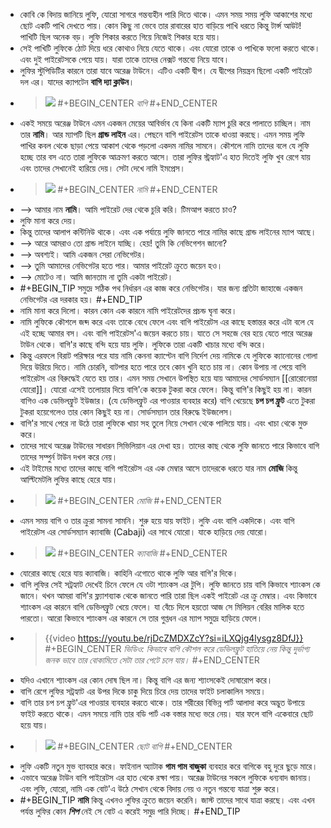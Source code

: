 - কোবি কে বিদায় জানিয়ে লুফি, যোরো সাগরে গন্তব্যহীন পারি দিতে থাকে। এমন সময় সময় লুফি আকাশের মধ্যে ছোট একটি পাখি দেখতে পায়। কোন কিছু না ভেবে তার রাবারের হাত বাড়িয়ে পাখি ধরতে কিন্তু টার্ন্স আউট! পাখিটি ছিল অনেক বড়। লুফি শিকার করতে গিয়ে নিজেই শিকার হয়ে যায়।
- সেই পাখিটি লুফিকে ঠোট দিয়ে ধরে কোথাও নিয়ে যেতে থাকে। এবং যোরো তাকে ও পাখিকে ফলো করতে থাকে। এবং দুই পাইরেটসকে পেয়ে যায়। যারা তাকে তাদের নেক্সট গন্তব্যে নিয়ে যাবে।
- লুফির স্টুপিডিটির কারনে তারা যাবে অরেঞ্জ টাউনে। এটিও একটি দ্বীপ। যে দ্বীপের নিয়ন্ত্রন ছিলো একটি পাইরেট দল এর। যাদের ক্যাপটেন **বাগি দ্যা ক্লাউন**।
- > ![](https://static.wikia.nocookie.net/onepiece/images/8/82/Buggy_Manga_Color_Scheme.png/revision/latest?cb=20230419170835)
  #+BEGIN_CENTER
  *বাগি*
  #+END_CENTER
- একই সময়ে অরেঞ্জ টাউনে এমন একজন মেয়ের আবির্ভাব যে কিনা একটি ম্যাপ চুরি করে পালাতে চাচ্ছিল। নাম তার **নামি**। আর ম্যাপটি ছিল **গ্রান্ড লাইন** এর। পেছনে বাগি পাইরেটস তাকে ধাওয়া করছে। এমন সময় লুফি পাখির কবল থেকে ছাড়া পেয়ে আকাশ থেকে পড়লো একদম নামির সামনে। কৌশলে নামি তাদের বলে যে লুফি হচ্ছে তার বস এতে তারা লুফিকে আক্রমণ করতে আসে। তারা লুফির স্ট্রহ্যাট'এ হাত দিতেই লুফি খুব রেগে যায় এবং তাদের সেখানেই হারিয়ে দেয়। সেটা দেখে নামি ইমপ্রেস।
- > ![](https://static.wikia.nocookie.net/onepiece/images/d/dd/Nami_Anime_Pre_Timeskip_Infobox.png/revision/latest?cb=20230320223827)
  #+BEGIN_CENTER
  *নামি*
  #+END_CENTER
- --> আমার নাম **নামি**। আমি পাইরেট দের থেকে চুরি করি। টিমআপ করতে চাও?
- লুফি মানা করে দেয়।
- কিন্তু তাদের আলাপ কন্টিনিউ থাকে। এবং এক পর্যায়ে লুফি জানতে পারে নামির কাছে গ্রান্ড লাইনের ম্যাপ আছে।
- --> আরে আমরাও তো গ্রান্ড লাইনে যাচ্ছি। হেয়! তুমি কি নেভিগেশন জানো?
- --> অবশ্যই। আমি একজন সেরা নেভিগেটর।
- --> তুমি আমাদের নেভিগেটর হতে পার। আমার পাইরেট ক্রুতে জয়েন হও।
- --> মোটেও না। আমি জানতাম না তুমি একটা পাইরেট।
- #+BEGIN_TIP
  সমুদ্রে সঠিক পথ নির্ধারন এর কাজ করে নেভিগেটর। যার জন্য প্রতিটা জাহাজে একজন নেভিগেটর এর দরকার হয়।
  #+END_TIP
- নামি মানা করে দিলো। কারন কোন এক কারনে নামি পাইরেটদের প্রচন্ড ঘৃনা করে।
- নামি লুফিকে কৌশলে জব্দ করে এবং তাকে বেধে ফেলে এবং বাগি পাইরেটস এর কাছে হস্তান্তর করে এটা বলে যে এই হচ্ছে আমার বস। এবং বাগি পাইরেটস'এ জয়েন করতে চায়। যাতে সে সহজে বের হয়ে যেতে পারে অরেঞ্জ টাউন থেকে।
  বাগি'র কাছে বন্দি হয়ে যায় লুফি। লুফিকে তারা একটি খাচার মধ্যে বন্দি করে।
- কিন্তু এরফলে বিরাট পরিক্ষার পরে যায় নামি কেননা ক্যাপ্টেন বাগি নির্দেশ দেয় নামিকে যে লুফিকে ক্যানোনের গোলা দিয়ে উরিয়ে দিতে। নামি চোরনি, বাটপার হতে পারে তবে কোন খুনি হতে চায় না। কোন উপায় না পেয়ে বাগি পাইরেটস এর বিরুদ্ধেই যেতে হয় তার।
  এমন সময় সেখানে উপস্থিত হয়ে যায় আমাদের সোর্ডসম্যান [[রোরোনোয়া যোরো]]। যোরো এসেই তলোয়ার দিয়ে বাগি'কে কয়েক টুকরা করে ফেলে। কিন্তু বাগি'র কিছুই হয় না। কারন বাগিও এক ডেভিলফ্রুট ইউজার। (যে ডেভিলফ্রুট এর পাওয়ার ব্যবহার করে) বাগি খেয়েছে **চপ চপ ফ্রুট** এতে টুকরা টুকরা হয়েগেলেও তার কোন কিছুই হয় না। সোর্ডসম্যান তার বিরুদ্ধে ইউজলেস।
- বাগি'র সাথে পেরে না উঠে তারা লুফিকে খাচা সহ তুলে নিয়ে সেখান থেকে পালিয়ে যায়। এবং খাচা থেকে মুক্ত করে।
- তাদের সাথে অরেঞ্জ টাউনের সাধারন সিভিলিয়ান এর দেখা হয়। তাদের কাছ থেকে লুফি জানতে পারে কিভাবে বাগি তাদের সম্পুর্ন টাউন দখল করে নেয়।
- এই টাইমের মধ্যে তাদের কাছে বাগি পাইরেটস এর এক মেম্বার আসে তাদেরকে ধরতে যার নাম **মোজি** কিন্তু আল্টিমেটলি লুফির কাছে হেরে যায়।
- > ![](https://static.wikia.nocookie.net/onepiece/images/a/a2/Mohji_Anime_Pre_Timeskip_Infobox.png/revision/latest?cb=20230124001628)
  #+BEGIN_CENTER
  *মোজি*
  #+END_CENTER
- এমন সময় বাগি ও তার ক্রুরা সামনা সামনি। শুরু হয়ে যায় ফাইট। লুফি এবং বাগি একদিকে। এবং বাগি পাইরেটস এর সোর্ডসম্যান ক্যাবাজি (Cabaji) এর সাথে যোরো। যাকে হাড়িয়ে দেয় যোরো।
- > ![](https://static.wikia.nocookie.net/onepiece/images/7/79/Cabaji_One_Piece_Ambition.png/revision/latest?cb=20250127214942)
  #+BEGIN_CENTER
  *ক্যাবাজি*
  #+END_CENTER
- যোরোর কাছে হেরে যায় ক্যাবাজি। কাহিনি এগোতে থাকে লুফি আর বাগি'র দিকে।
- বাগি লুফির সেই সট্রহ্যাট দেখেই চিনে ফেলে যে ওটা শ্যাংকস এর টুপি। লুফি জানতে চায় বাগি কিভাবে শ্যাংকস কে জানে। থখন আমরা বাগি'র ফ্ল্যাশব্যাক থেকে জানতে পারি তারা ছিল একই পাইরেট এর ক্রু মেম্বার। এবং কিভাবে শ্যাংকস এর কারনে বাগি ডেভিলফ্রুট খেয়ে ফেলে। যা বেঁচে দিলে হয়তো আজ সে মিলিয়ন বেরির মালিক হতে পারতো। আরো কিভাবে শ্যাংকস এর কারনে সে তার গুপ্তধন এর ম্যাপ সমুদ্রে হাড়িয়ে ফেলে।
- > {{video https://youtu.be/rjDcZMDXZcY?si=iLXQjg4lysgz8DfJ}}
  #+BEGIN_CENTER
  *ভিডিও: কিভাবে বাগি কৌশল করে ডেভিলফ্রুট হাতিয়ে নেয় কিন্তু দুর্ভাগ্য জনক ভাবে তার বোকামিতে সেটা তার পেটে চলে যায়।*
  #+END_CENTER
- যদিও এখানে শ্যাংকস এর কোন দোষ ছিল না। কিন্তু বাগি এর জন্য শ্যাংসকেই দোষারোপ করে।
- বাগি রেগে লুফির সট্রহ্যাট এর উপর দিকে চাকু দিয়ে চিরে দেয় তাদের ফাইট চলাকালিন সময়ে।
- বাগি তার চপ চপ ফ্রুট'এর পাওয়ার ব্যবহার করতে থাকে। তার শরীরের বিভিন্ন পার্ট আলাদা করে অদ্ভুত উপায়ে ফাইট করতে থাকে। এমন সময়ে নামি তার বডি পার্ট এক বস্তার মধ্যে ভরে নেয়। যার ফলে বাগি একেবারে ছোট হয়ে যায়।
- > ![](https://static.wikia.nocookie.net/onepiece/images/2/29/Buggy_in_Chibi_Form.png/revision/latest?cb=20240723222750)
  #+BEGIN_CENTER
  *ছোট বাগি*
  #+END_CENTER
- লুফি একটি নতুন মুভ ব্যাবহার করে। ফাইনাল অ্যাটাক **গাম গাম বাজুকা** ব্যবহার করে বাগিকে বহু দুরে ছুড়ে মারে।
- এভাবে অরেঞ্জ টাউন বাগি পাইরেটস এর হাত থেকে রক্ষা পায়। অরেঞ্জ টাউনের সকলে লুফিকে ধন্যবাদ জানায়। এবং লুফি, যোরো, নামি এক বোট'এ উঠে সেখান থেকে বিদায় নেয় ও নতুন গন্তব্যে যাত্রা শুরু করে।
- #+BEGIN_TIP
  **নামি** কিন্তু এখনও লুফির ক্রুতে জয়েন করেনি। জাস্ট তাদের সাথে যাত্রা করছে। এবং এখন পর্যন্ত লুফির কোন ***শিপ*** নেই সে বোট এ করেই সমুদ্র পারি দিচ্ছে।
  #+END_TIP